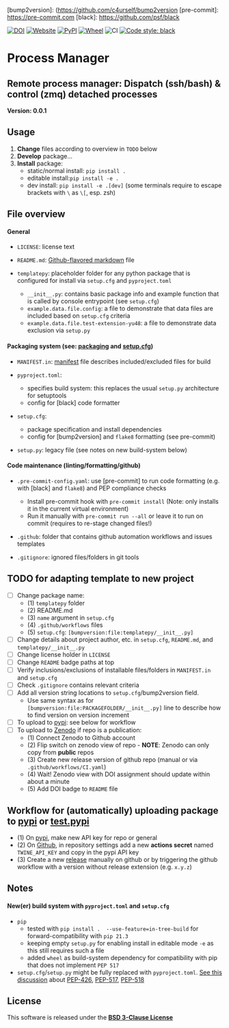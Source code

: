 [//]: # (Links)
[Github-flavored markdown]: https://github.github.com/gfm

[manifest]: https://packaging.python.org/en/latest/guides/using-manifest-in
[packaging]: https://packaging.python.org/en/latest/tutorials/packaging-projects
[setup.cfg]: https://setuptools.pypa.io/en/latest/userguide/declarative_config.html

[bump2version]: (https://github.com/c4urself/bump2version
[pre-commit]: https://pre-commit.com
[black]: https://github.com/psf/black

[pypi]: pypi.org
[test.pypi]: test.pypi.org

[Zenodo]: https://zenodo.org

[//]: # (Badges)

[![DOI](https://zenodo.org/badge/370470893.svg)](https://zenodo.org/badge/latestdoi/370470893)
[![Website](https://img.shields.io/website?up_message=online&url=https%3A%2F%2Fgithub.com/larsrollik/templatepy)](https://github.com/larsrollik/templatepy)
[![PyPI](https://img.shields.io/pypi/v/templatepy.svg)](https://pypi.org/project/templatepy)
[![Wheel](https://img.shields.io/pypi/wheel/templatepy.svg)](https://pypi.org/project/templatepy)
![CI](https://github.com/larsrollik/templatepy/workflows/tests/badge.svg)
[![Code style: black](https://img.shields.io/badge/code%20style-black-000000.svg)](https://github.com/python/black)


# Process Manager
Remote process manager: Dispatch (ssh/bash) & control (zmq) detached processes 
---
**Version: 0.0.1**


## Usage
1. **Change** files according to overview in `TODO` below
2. **Develop** package...
3. **Install** package:
   - static/normal install: `pip install .`
   - editable install:`pip install -e .`
   - dev install: `pip install -e .[dev]` (some terminals require to escape brackets with ` \ ` as `\[`, esp. zsh)



## File overview

#### General
- `LICENSE`: license text

- `README.md`: [Github-flavored markdown] file

- `templatepy`: placeholder folder for any python package that is configured for install via `setup.cfg` and `pyproject.toml`
  - `__init__.py`: contains basic package info and example function that is called by console entrypoint (see `setup.cfg`)
  - `example.data.file.config`: a file to demonstrate that data files are included based on `setup.cfg` criteria
  - `example.data.file.test-extension-yu48`: a file to demonstrate data exclusion via `setup.py`

#### Packaging system (see: [packaging] and [setup.cfg])
  - `MANIFEST.in`: [manifest] file describes included/excluded files for build

  - `pyproject.toml`:
    - specifies build system: this replaces the usual `setup.py` architecture for setuptools
    - config for [black] code formatter

  - `setup.cfg`:
    - package specification and install dependencies
    - config for [bump2version] and `flake8` formatting (see pre-commit)

  - `setup.py`: legacy file (see notes on new build-system below)

#### Code maintenance (linting/formatting/github)
- `.pre-commit-config.yaml`: use [pre-commit] to run code formatting (e.g. with [black] and `flake8`) and PEP compliance checks
  - Install pre-commit hook with `pre-commit install` (Note: only installs it in the current virtual environment)
  - Run it manually with `pre-commit run --all` or leave it to run on commit (requires to re-stage changed files!)

- `.github`: folder that contains github automation workflows and issues templates

- `.gitignore`: ignored files/folders in git tools



## TODO for **adapting** template to new project

- [ ] Change package name:
  - (1) `templatepy` folder
  - (2) README.md
  - (3) `name` argument in `setup.cfg`
  - (4) `.github/workflows` files
  - (5) `setup.cfg`: `[bumpversion:file:templatepy/__init__.py]`
- [ ] Change details about project author, etc. in `setup.cfg`, `README.md`, and `templatepy/__init__.py`
- [ ] Change license holder in `LICENSE`
- [ ] Change `README` badge paths at top
- [ ] Verify inclusions/exclusions of installable files/folders in `MANIFEST.in` and `setup.cfg`
- [ ] Check `.gitignore` contains relevant criteria
- [ ] Add all version string locations to `setup.cfg`/bump2version field.
  - Use same syntax as for `[bumpversion:file:PACKAGEFOLDER/__init__.py]` line to describe how to find version on version increment
- [ ] To upload to [pypi]: see below for workflow
- [ ] To upload to [Zenodo] if repo is a publication:
  - (1) Connect Zenodo to Github account
  - (2) Flip switch on zenodo view of repo - **NOTE**: Zenodo can only copy from **public** repos
  - (3) Create new release version of github repo (manual or via `.github/workflows/CI.yaml`)
  - (4) Wait! Zenodo view with DOI assignment should update within about a minute
  - (5) Add DOI badge to `README` file



## Workflow for (automatically) uploading package to [pypi] or [test.pypi]
- (1) On [pypi], make new API key for repo or general
- (2) On [Github](https://github.com/larsrollik/templatepy/settings/secrets/actions/new), in repository settings add a new **actions secret** named `TWINE_API_KEY` and copy in the pypi API key
- (3) Create a new [release](https://github.com/larsrollik/templatepy/releases/new) manually on github or by triggering the github workflow with a version without release extension (e.g. `x.y.z`)



## Notes

#### New(er) build system with `pyproject.toml` and `setup.cfg`
- `pip`
  - tested with `pip install .  --use-feature=in-tree-build` for forward-compatibility with `pip 21.3`
  - keeping empty `setup.py` for enabling install in editable mode `-e` as this still requires such a file
  - added `wheel` as build-system dependency for compatibility with pip that does not implement `PEP 517`
- `setup.cfg`/`setup.py` might be fully replaced with `pyproject.toml`. [See this discussion](https://stackoverflow.com/questions/44878600/is-setup-cfg-deprecated) about [PEP-426](https://peps.python.org/pep-0426/), [PEP-517](https://peps.python.org/pep-0517), [PEP-518](https://peps.python.org/pep-0518)



## License
This software is released under the **[BSD 3-Clause License](https://github.com/larsrollik/templatepy/blob/main/LICENSE)**

